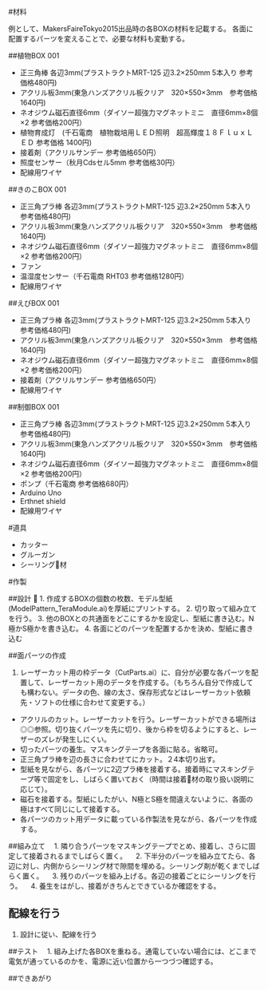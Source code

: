 #材料

例として、MakersFaireTokyo2015出品時の各BOXの材料を記載する。
各面に配置するパーツを変えることで、必要な材料も変動する。

##植物BOX 001
- 正三角棒 各辺3mm(プラストラクトMRT-125 辺3.2×250mm 5本入り 参考価格480円)
- アクリル板3mm(東急ハンズアクリル板クリア　320×550×3mm　参考価格1640円)
- ネオジウム磁石直径6mm（ダイソー超強力マグネットミニ　直径6mm×8個×2 参考価格200円）
- 植物育成灯　(千石電商　植物栽培用ＬＥＤ照明　超高輝度１８ＦｌｕｘＬＥＤ 参考価格 1400円)
- 接着剤（アクリルサンデー 参考価格650円）
- 照度センサー（秋月Cdsセル5mm 参考価格30円）
- 配線用ワイヤ

##きのこBOX 001

- 正三角プラ棒 各辺3mm(プラストラクトMRT-125 辺3.2×250mm 5本入り 参考価格480円)
- アクリル板3mm(東急ハンズアクリル板クリア　320×550×3mm　参考価格1640円)
- ネオジウム磁石直径6mm（ダイソー超強力マグネットミニ　直径6mm×8個×2 参考価格200円）
- ファン
- 温湿度センサー（千石電商 RHT03 参考価格1280円）
- 配線用ワイヤ

##えびBOX 001
- 正三角プラ棒 各辺3mm(プラストラクトMRT-125 辺3.2×250mm 5本入り 参考価格480円)
- アクリル板3mm(東急ハンズアクリル板クリア　320×550×3mm　参考価格1640円)
- ネオジウム磁石直径6mm（ダイソー超強力マグネットミニ　直径6mm×8個×2 参考価格200円）
- 接着剤（アクリルサンデー 参考価格650円）
- 配線用ワイヤ

##制御BOX 001
- 正三角プラ棒 各辺3mm(プラストラクトMRT-125 辺3.2×250mm 5本入り 参考価格480円)
- アクリル板3mm(東急ハンズアクリル板クリア　320×550×3mm　参考価格1640円)
- ネオジウム磁石直径6mm（ダイソー超強力マグネットミニ　直径6mm×8個×2 参考価格200円）
- ポンプ（千石電商 参考価格680円）
- Arduino Uno
- Erthnet shield
- 配線用ワイヤ



#道具
- カッター
- グルーガン
- シーリング材




#作製

##設計
 1. 作成するBOXの個数の枚数、モデル型紙(ModelPattern_TeraModule.ai)を厚紙にプリントする。
 2. 切り取って組み立てを行う。
 3. 他のBOXとの共通面をどこにするかを設定し、型紙に書き込む。N極かS極かを書き込む。
 4. 各面にどのパーツを配置するかを決め、型紙に書き込む

##面パーツの作成
  1. レーザーカット用の枠データ（CutParts.ai）に、自分が必要な各パーツを配置して、レーザーカット用のデータを作成する。（もちろん自分で作成しても構わない。データの色、線の太さ、保存形式などはレーザーカット依頼先・ソフトの仕様に合わせて変更する。）
  - アクリルのカット。レーザーカットを行う。レーザーカットができる場所は◎◎参照。切り抜くパーツを先に切り、後から枠を切るようにすると、レーザーのズレが発生しにくい。
  - 切ったパーツの養生。マスキングテープを各面に貼る。省略可。
  - 正三角プラ棒を辺の長さに合わせてにカット。２4本切り出す。
  - 型紙を見ながら、各パーツに2辺プラ棒を接着する。接着時にマスキングテープ等で固定をし、しばらく置いておく（時間は接着材の取り扱い説明に応じて）。
  - 磁石を接着する。型紙にしたがい、N極とS極を間違えないように、各面の極はすべて同じにして接着する。
  - 各パーツのカット用データに載っている作製法を見ながら、各パーツを作成する。

##組み立て
　1. 隣り合うパーツをマスキングテープでとめ、接着し、さらに固定して接着されるまでしばらく置く。
　2.  下半分のパーツを組み立てたら、各辺に対し、内側からシーリング材で隙間を埋める。シーリング剤が乾くまでしばらく置く。
　3. 残りのパーツを組み上げる。各辺の接着ごとにシーリングを行う。
　4. 養生をはがし、接着がきちんとできているか確認をする。

## 配線を行う
  1. 設計に従い、配線を行う

##テスト
　1. 組み上げた各BOXを重ねる。通電していない場合には、どこまで電気が通っているのかを、電源に近い位置から一つづつ確認する。


##できあがり